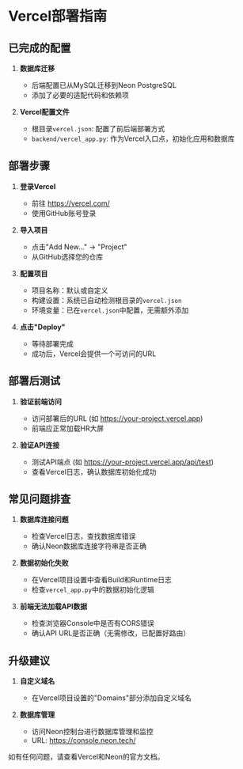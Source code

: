 # Vercel部署指南

## 已完成的配置

1. **数据库迁移**
   - 后端配置已从MySQL迁移到Neon PostgreSQL
   - 添加了必要的适配代码和依赖项

2. **Vercel配置文件**
   - 根目录`vercel.json`: 配置了前后端部署方式
   - `backend/vercel_app.py`: 作为Vercel入口点，初始化应用和数据库

## 部署步骤

1. **登录Vercel**
   - 前往 https://vercel.com/
   - 使用GitHub账号登录

2. **导入项目**
   - 点击"Add New..." → "Project"
   - 从GitHub选择您的仓库

3. **配置项目**
   - 项目名称：默认或自定义
   - 构建设置：系统已自动检测根目录的`vercel.json`
   - 环境变量：已在`vercel.json`中配置，无需额外添加

4. **点击"Deploy"**
   - 等待部署完成
   - 成功后，Vercel会提供一个可访问的URL

## 部署后测试

1. **验证前端访问**
   - 访问部署后的URL (如 https://your-project.vercel.app)
   - 前端应正常加载HR大屏

2. **验证API连接**
   - 测试API端点 (如 https://your-project.vercel.app/api/test)
   - 查看Vercel日志，确认数据库初始化成功

## 常见问题排查

1. **数据库连接问题**
   - 检查Vercel日志，查找数据库错误
   - 确认Neon数据库连接字符串是否正确

2. **数据初始化失败**
   - 在Vercel项目设置中查看Build和Runtime日志
   - 检查`vercel_app.py`中的数据初始化逻辑

3. **前端无法加载API数据**
   - 检查浏览器Console中是否有CORS错误
   - 确认API URL是否正确（无需修改，已配置好路由）

## 升级建议

1. **自定义域名**
   - 在Vercel项目设置的"Domains"部分添加自定义域名

2. **数据库管理**
   - 访问Neon控制台进行数据库管理和监控
   - URL: https://console.neon.tech/

如有任何问题，请查看Vercel和Neon的官方文档。 